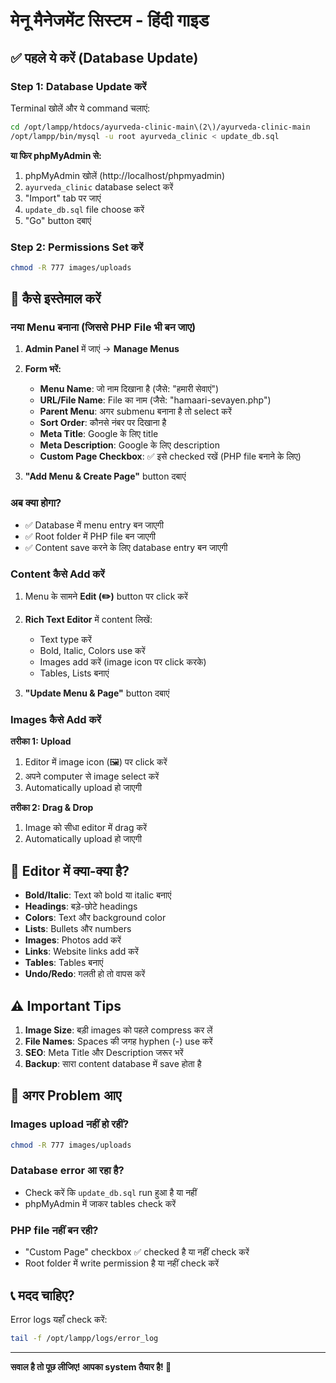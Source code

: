 # मेनू मैनेजमेंट सिस्टम - हिंदी गाइड

## ✅ पहले ये करें (Database Update)

### Step 1: Database Update करें
Terminal खोलें और ये command चलाएं:

```bash
cd /opt/lampp/htdocs/ayurveda-clinic-main\(2\)/ayurveda-clinic-main
/opt/lampp/bin/mysql -u root ayurveda_clinic < update_db.sql
```

**या फिर phpMyAdmin से:**
1. phpMyAdmin खोलें (http://localhost/phpmyadmin)
2. `ayurveda_clinic` database select करें
3. "Import" tab पर जाएं
4. `update_db.sql` file choose करें
5. "Go" button दबाएं

### Step 2: Permissions Set करें
```bash
chmod -R 777 images/uploads
```

## 🎯 कैसे इस्तेमाल करें

### नया Menu बनाना (जिससे PHP File भी बन जाए)

1. **Admin Panel** में जाएं → **Manage Menus**

2. **Form भरें:**
   - **Menu Name**: जो नाम दिखाना है (जैसे: "हमारी सेवाएं")
   - **URL/File Name**: File का नाम (जैसे: "hamaari-sevayen.php")
   - **Parent Menu**: अगर submenu बनाना है तो select करें
   - **Sort Order**: कौनसे नंबर पर दिखाना है
   - **Meta Title**: Google के लिए title
   - **Meta Description**: Google के लिए description
   - **Custom Page Checkbox**: ✅ इसे checked रखें (PHP file बनाने के लिए)

3. **"Add Menu & Create Page"** button दबाएं

### अब क्या होगा?
- ✅ Database में menu entry बन जाएगी
- ✅ Root folder में PHP file बन जाएगी
- ✅ Content save करने के लिए database entry बन जाएगी

### Content कैसे Add करें

1. Menu के सामने **Edit (✏️)** button पर click करें

2. **Rich Text Editor** में content लिखें:
   - Text type करें
   - Bold, Italic, Colors use करें
   - Images add करें (image icon पर click करके)
   - Tables, Lists बनाएं

3. **"Update Menu & Page"** button दबाएं

### Images कैसे Add करें

**तरीका 1: Upload**
1. Editor में image icon (🖼️) पर click करें
2. अपने computer से image select करें
3. Automatically upload हो जाएगी

**तरीका 2: Drag & Drop**
1. Image को सीधा editor में drag करें
2. Automatically upload हो जाएगी

## 🎨 Editor में क्या-क्या है?

- **Bold/Italic**: Text को bold या italic बनाएं
- **Headings**: बड़े-छोटे headings
- **Colors**: Text और background color
- **Lists**: Bullets और numbers
- **Images**: Photos add करें
- **Links**: Website links add करें
- **Tables**: Tables बनाएं
- **Undo/Redo**: गलती हो तो वापस करें

## ⚠️ Important Tips

1. **Image Size**: बड़ी images को पहले compress कर लें
2. **File Names**: Spaces की जगह hyphen (-) use करें
3. **SEO**: Meta Title और Description जरूर भरें
4. **Backup**: सारा content database में save होता है

## 🔧 अगर Problem आए

### Images upload नहीं हो रहीं?
```bash
chmod -R 777 images/uploads
```

### Database error आ रहा है?
- Check करें कि `update_db.sql` run हुआ है या नहीं
- phpMyAdmin में जाकर tables check करें

### PHP file नहीं बन रही?
- "Custom Page" checkbox ✅ checked है या नहीं check करें
- Root folder में write permission है या नहीं check करें

## 📞 मदद चाहिए?

Error logs यहाँ check करें:
```bash
tail -f /opt/lampp/logs/error_log
```

---

**सवाल है तो पूछ लीजिए! आपका system तैयार है! 🚀**
